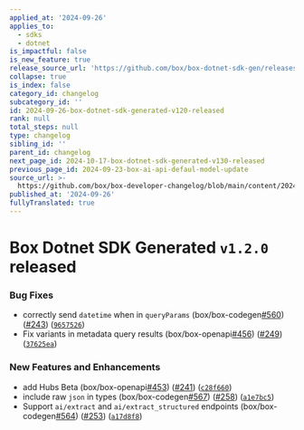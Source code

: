 ```yaml
---
applied_at: '2024-09-26'
applies_to:
  - sdks
  - dotnet
is_impactful: false
is_new_feature: true
release_source_url: 'https://github.com/box/box-dotnet-sdk-gen/releases/tag/v1.2.0'
collapse: true
is_index: false
category_id: changelog
subcategory_id: ''
id: 2024-09-26-box-dotnet-sdk-generated-v120-released
rank: null
total_steps: null
type: changelog
sibling_id: ''
parent_id: changelog
next_page_id: 2024-10-17-box-dotnet-sdk-generated-v130-released
previous_page_id: 2024-09-23-box-ai-api-defaul-model-update
source_url: >-
  https://github.com/box/box-developer-changelog/blob/main/content/2024/09-26-box-dotnet-sdk-generated-v120-released.md
published_at: '2024-09-26'
fullyTranslated: true
---
```

# Box Dotnet SDK Generated `v1.2.0` released

### Bug Fixes

* correctly send `datetime` when in `queryParams` (box/box-codegen[#560][1]) ([#243][2]) ([`9657526`][3])
* Fix variants in metadata query results (box/box-openapi[#456][4]) ([#249][5]) ([`37625ea`][6])

### New Features and Enhancements

* add Hubs Beta (box/box-openapi[#453][7]) ([#241][8]) ([`c28f660`][9])
* include raw `json` in types (box/box-codegen[#567][10]) ([#258][11]) ([`a1e7bc5`][12])
* Support `ai/extract` and `ai/extract_structured` endpoints (box/box-codegen[#564][13]) ([#253][14]) ([`a17d8f8`][15])

[1]: https://github.com/box/box-codegen/issues/560

[2]: https://github.com/box/box-codegen/issues/243

[3]: https://github.com/box/box-codegen/commit/9657526667753d77eacfd674cde60ab4030ae42d

[4]: https://github.com/box/box-codegen/issues/456

[5]: https://github.com/box/box-codegen/issues/249

[6]: https://github.com/box/box-codegen/commit/37625eabe4f87d57a9f58920829c00cddd34bcb1

[7]: https://github.com/box/box-codegen/issues/453

[8]: https://github.com/box/box-codegen/issues/241

[9]: https://github.com/box/box-codegen/commit/c28f6605c94e250bbab853ef610c46c1d3c9ef95

[10]: https://github.com/box/box-codegen/issues/567

[11]: https://github.com/box/box-codegen/issues/258

[12]: https://github.com/box/box-codegen/commit/a1e7bc55da0dec8bfd1159a1c158154177581019

[13]: https://github.com/box/box-codegen/issues/564

[14]: https://github.com/box/box-codegen/issues/253

[15]: https://github.com/box/box-codegen/commit/a17d8f8dbce8ac7f42b9e23c8c216e992a64d762

